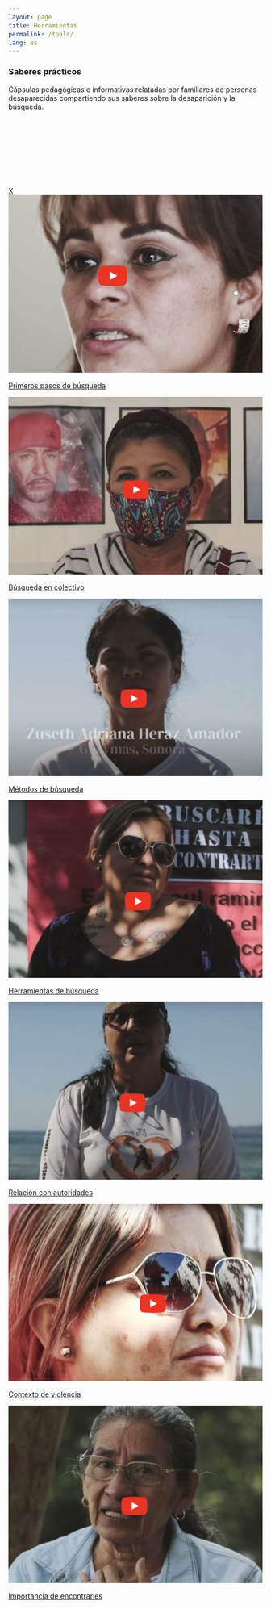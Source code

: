 ```yaml
---
layout: page
title: Herramientas
permalink: /tools/
lang: es
---
```



<h3>Saberes prácticos</h3>





<div class="directorio">
<p class="intro">Cápsulas pedagógicas e informativas relatadas por familiares de personas desaparecidas compartiendo sus saberes sobre la desaparición y la búsqueda.</p>
</div>




<div class="overlay">
  <a class="cancel" href="#">X</a>
  <iframe width="80%" height="80%" src="" title="" frameborder="0" allow="accelerometer; autoplay; clipboard-write; encrypted-media; gyroscope; picture-in-picture" allowfullscreen></iframe>
</div>







<div class="row">


  <div class="column">
    <div class="placeholder_video">
    <a href="#" class="button" title="Primeros pasos de búsqueda" vid="https://www.youtube.com/embed/zSCWuoXO2PU">
      <img src="../assets/images/video-1.jpg"/>
    </a>
    </div>
    <p><a href="#" class="button" title="Primeros pasos de búsqueda" vid="https://www.youtube.com/embed/zSCWuoXO2PU">Primeros pasos de búsqueda</a></p>
  </div>


  <div class="column">
    <div class="placeholder_video">
    <a href="#" class="button" title="Primeros pasos de búsqueda" vid="https://www.youtube.com/embed/FG7NR79SjC0">
      <img src="../assets/images/video-2.jpg"/>
    </a>
    </div>
    <p><a href="#" class="button" title="Busqueda en colectivo" vid="https://www.youtube.com/embed/FG7NR79SjC0">Búsqueda en colectivo</a></p>
  </div>


  <div class="column">
    <div class="placeholder_video">
    <a href="#" class="button" title="Primeros pasos de búsqueda" vid="https://www.youtube.com/embed/RLBX38seGj0">
      <img src="../assets/images/video-3.jpg"/>
    </a>
    </div>
    <p><a href="#" class="button" title="Metodos de busqueda" vid="https://www.youtube.com/embed/RLBX38seGj0">Métodos de búsqueda</a></p>
  </div>


  </div><!-- /row -->
<div class="spacer_c"></div>



<div class="row">



<div class="column">
  <div class="placeholder_video">
  <a href="#" class="button" title="Herramientas de búsqueda" vid="https://www.youtube.com/embed/On869Iw4zF8">
    <img src="../assets/images/video-4.jpg"/>
  </a>
  </div>
  <p><a href="#" class="button" title="Herramientas de busqueda" vid="https://www.youtube.com/embed/On869Iw4zF8">Herramientas de búsqueda</a></p>
</div>





<div class="column">
  <div class="placeholder_video">
  <a href="#" class="button" title="Relación con autoridades" vid="https://www.youtube.com/embed/m_m4wrlMbXE">
    <img src="../assets/images/video-5.jpg"/>
  </a>
  </div>
  <p><a href="#" class="button" title="Relación con autoridades" vid="https://www.youtube.com/embed/m_m4wrlMbXE">Relación con autoridades</a></p>
</div>



<div class="column">
  <div class="placeholder_video">
  <a href="#" class="button" title="Contexto de violencia" vid="https://www.youtube.com/embed/j7YOsqb1c5A">
    <img src="../assets/images/video-6.jpg"/>
  </a>
  </div>
  <p><a href="#" class="button" title="Contexto de violencia" vid="https://www.youtube.com/embed/j7YOsqb1c5A">Contexto de violencia</a></p>
</div>



</div><!-- /row -->



<div class="spacer_c"></div>


<div class="row">
<div class="column">
  <div class="placeholder_video">
  <a href="#" class="button" title="Importancia de encontrarles" vid="https://www.youtube.com/embed/Y8SracvJ06c">
    <img src="../assets/images/video-7.jpg"/>
  </a>
  </div>
  <p><a href="#" class="button" title="Importancia de encontrarles" vid="https://www.youtube.com/embed/Y8SracvJ06c">Importancia de encontrarles</a></p>
</div>

<div class="column"></div>
<div class="column"></div>

</div>

<div class="spacer_a"></div>

